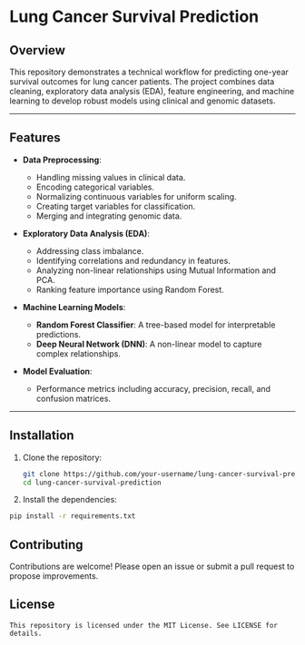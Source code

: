 # **Lung Cancer Survival Prediction**

## **Overview**
This repository demonstrates a technical workflow for predicting one-year survival outcomes for lung cancer patients. The project combines data cleaning, exploratory data analysis (EDA), feature engineering, and machine learning to develop robust models using clinical and genomic datasets.

---

## **Features**
- **Data Preprocessing**:
  - Handling missing values in clinical data.
  - Encoding categorical variables.
  - Normalizing continuous variables for uniform scaling.
  - Creating target variables for classification.
  - Merging and integrating genomic data.

- **Exploratory Data Analysis (EDA)**:
  - Addressing class imbalance.
  - Identifying correlations and redundancy in features.
  - Analyzing non-linear relationships using Mutual Information and PCA.
  - Ranking feature importance using Random Forest.

- **Machine Learning Models**:
  - **Random Forest Classifier**: A tree-based model for interpretable predictions.
  - **Deep Neural Network (DNN)**: A non-linear model to capture complex relationships.

- **Model Evaluation**:
  - Performance metrics including accuracy, precision, recall, and confusion matrices.

---

## **Installation**
1. Clone the repository:
   ```bash
   git clone https://github.com/your-username/lung-cancer-survival-prediction.git
   cd lung-cancer-survival-prediction

2. Install the dependencies:
  ```bash
  pip install -r requirements.txt
  ```


## Contributing
Contributions are welcome! Please open an issue or submit a pull request to propose improvements.

## License
```
This repository is licensed under the MIT License. See LICENSE for details.

